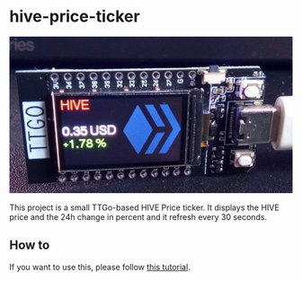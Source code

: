 # hive-price-ticker

![Picture of the project](./HivePriceTicker.jpg)

This project is a small TTGo-based HIVE Price ticker. It displays the HIVE price and the 24h change in percent and it refresh every 30 seconds.

## How to

If you want to use this, please follow [this tutorial](https://peakd.com/hive-189641/@bambukah/diy-hive-price-ticker-part-1).


